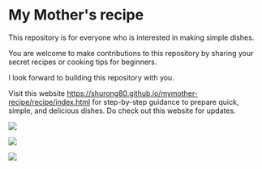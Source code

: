 # My Mother's recipe

This repository is for everyone who is interested in making simple dishes. 

You are welcome to make contributions to this repository by sharing your secret recipes or cooking tips for beginners. 

I look forward to building this repository with you.


Visit this website <https://shurong80.github.io/mymother-recipe/recipe/index.html> for step-by-step guidance to prepare quick, simple, and delicious dishes. Do check out this website for updates.

![](https://github.com/shurong80/mymother-recipe/blob/main/recipe/1_Cabbage.jpg)

![](https://github.com/shurong80/mymother-recipe/blob/main/recipe/2_Tomato.jpg)

![](https://github.com/shurong80/mymother-recipe/blob/main/recipe/3_egg.jpg)

